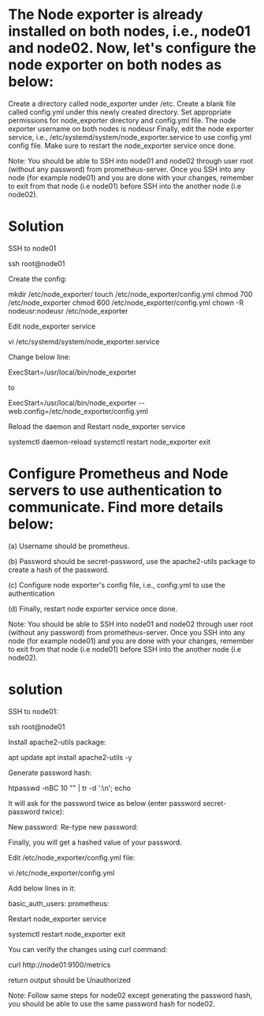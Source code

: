# The Node exporter is already installed on both nodes, i.e., node01 and node02. Now, let's configure the node exporter on both nodes as below:


Create a directory called node_exporter under /etc.
Create a blank file called config.yml under this newly created directory.
Set appropriate permissions for node_exporter directory and config.yml file. The node exporter username on both nodes is nodeusr
Finally, edit the node exporter service, i.e., /etc/systemd/system/node_exporter.service to use config.yml config file.
Make sure to restart the node_exporter service once done.


Note: You should be able to SSH into node01 and node02 through user root (without any password) from prometheus-server. Once you SSH into any node (for example node01) and you are done with your changes, remember to exit from that node (i.e node01) before SSH into the another node (i.e node02).

# Solution

SSH to node01


ssh root@node01



Create the config:


mkdir /etc/node_exporter/
touch /etc/node_exporter/config.yml
chmod 700 /etc/node_exporter
chmod 600 /etc/node_exporter/config.yml
chown -R nodeusr:nodeusr /etc/node_exporter



Edit node_exporter service


vi /etc/systemd/system/node_exporter.service



Change below line:


ExecStart=/usr/local/bin/node_exporter


to

ExecStart=/usr/local/bin/node_exporter --web.config=/etc/node_exporter/config.yml



Reload the daemon and Restart node_exporter service


systemctl daemon-reload
systemctl restart node_exporter
exit



# Configure Prometheus and Node servers to use authentication to communicate. Find more details below:


  (a) Username should be prometheus.


  (b) Password should be secret-password, use the apache2-utils package to create a hash of the password.


  (c) Configure node exporter's config file, i.e., config.yml to use the authentication


  (d) Finally, restart node exporter service once done.



Note: You should be able to SSH into node01 and node02 through user root (without any password) from prometheus-server. Once you SSH into any node (for example node01) and you are done with your changes, remember to exit from that node (i.e node01) before SSH into the another node (i.e node02).

# solution

SSH to node01:


ssh root@node01



Install apache2-utils package:


apt update
apt install apache2-utils -y



Generate password hash:

htpasswd -nBC 10 "" | tr -d ':\n'; echo



It will ask for the password twice as below (enter password secret-password twice):


New password:
Re-type new password:



Finally, you will get a hashed value of your password.


Edit /etc/node_exporter/config.yml file:


vi /etc/node_exporter/config.yml



Add below lines in it:


basic_auth_users:
  prometheus: <hashed-password>



Restart node_exporter service


systemctl restart node_exporter
exit



You can verify the changes using curl command:

curl http://node01:9100/metrics



return output should be Unauthorized


Note: Follow same steps for node02 except generating the password hash, you should be able to use the same password hash for node02.